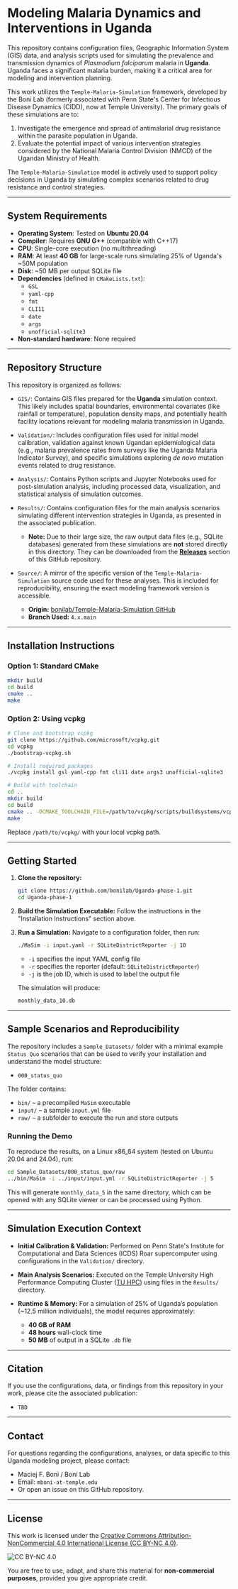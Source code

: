 # Modeling Malaria Dynamics and Interventions in Uganda

This repository contains configuration files, Geographic Information System (GIS) data, and analysis scripts used for simulating the prevalence and transmission dynamics of _Plasmodium falciparum_ malaria in **Uganda**. Uganda faces a significant malaria burden, making it a critical area for modeling and intervention planning.

This work utilizes the `Temple-Malaria-Simulation` framework, developed by the Boni Lab (formerly associated with Penn State's Center for Infectious Disease Dynamics (CIDD), now at Temple University). The primary goals of these simulations are to:

1. Investigate the emergence and spread of antimalarial drug resistance within the parasite population in Uganda.
2. Evaluate the potential impact of various intervention strategies considered by the National Malaria Control Division (NMCD) of the Ugandan Ministry of Health.

The `Temple-Malaria-Simulation` model is actively used to support policy decisions in Uganda by simulating complex scenarios related to drug resistance and control strategies.

---

## System Requirements

- **Operating System**: Tested on **Ubuntu 20.04**
- **Compiler**: Requires **GNU G++** (compatible with C++17)
- **CPU**: Single-core execution (no multithreading)
- **RAM**: At least **40 GB** for large-scale runs simulating 25% of Uganda's ~50M population
- **Disk**: ~50 MB per output SQLite file
- **Dependencies** (defined in `CMakeLists.txt`):
  - `GSL`
  - `yaml-cpp`
  - `fmt`
  - `CLI11`
  - `date`
  - `args`
  - `unofficial-sqlite3`
- **Non-standard hardware**: None required

---

## Repository Structure

This repository is organized as follows:

- `GIS/`: Contains GIS files prepared for the **Uganda** simulation context. This likely includes spatial boundaries, environmental covariates (like rainfall or temperature), population density maps, and potentially health facility locations relevant for modeling malaria transmission in Uganda.

- `Validation/`: Includes configuration files used for initial model calibration, validation against known Ugandan epidemiological data (e.g., malaria prevalence rates from surveys like the Uganda Malaria Indicator Survey), and specific simulations exploring _de novo_ mutation events related to drug resistance.

- `Analysis/`: Contains Python scripts and Jupyter Notebooks used for post-simulation analysis, including processed data, visualization, and statistical analysis of simulation outcomes.

- `Results/`: Contains configuration files for the main analysis scenarios simulating different intervention strategies in Uganda, as presented in the associated publication.

  - **Note:** Due to their large size, the raw output data files (e.g., SQLite databases) generated from these simulations are **not** stored directly in this directory. They can be downloaded from the **[Releases](https://github.com/bonilab/Uganda-phase-1/releases/tag/v1.0_250505)** section of this GitHub repository.

- `Source/`: A mirror of the specific version of the `Temple-Malaria-Simulation` source code used for these analyses. This is included for reproducibility, ensuring the exact modeling framework version is accessible.
  - **Origin:** [bonilab/Temple-Malaria-Simulation GitHub](https://github.com/bonilab/Temple-Malaria-Simulation/)
  - **Branch Used:** `4.x.main`

---

## Installation Instructions

### Option 1: Standard CMake

```bash
mkdir build
cd build
cmake ..
make
```

### Option 2: Using vcpkg

```bash
# Clone and bootstrap vcpkg
git clone https://github.com/microsoft/vcpkg.git
cd vcpkg
./bootstrap-vcpkg.sh

# Install required packages
./vcpkg install gsl yaml-cpp fmt cli11 date args3 unofficial-sqlite3

# Build with toolchain
cd ..
mkdir build
cd build
cmake .. -DCMAKE_TOOLCHAIN_FILE=/path/to/vcpkg/scripts/buildsystems/vcpkg.cmake
make
```

Replace `/path/to/vcpkg/` with your local vcpkg path.

---

## Getting Started

1. **Clone the repository:**

   ```bash
   git clone https://github.com/bonilab/Uganda-phase-1.git
   cd Uganda-phase-1
   ```

2. **Build the Simulation Executable:**
   Follow the instructions in the "Installation Instructions" section above.

3. **Run a Simulation:**
   Navigate to a configuration folder, then run:

   ```bash
   ./MaSim -i input.yaml -r SQLiteDistrictReporter -j 10
   ```

   - `-i` specifies the input YAML config file
   - `-r` specifies the reporter (default: `SQLiteDistrictReporter`)
   - `-j` is the job ID, which is used to label the output file

   The simulation will produce:

   ```
   monthly_data_10.db
   ```

---

## Sample Scenarios and Reproducibility

The repository includes a `Sample_Datasets/` folder with a minimal example `Status Quo` scenarios that can be used to verify your installation and understand the model structure:

- `000_status_quo`

The folder contains:

- `bin/` – a precompiled `MaSim` executable
- `input/` – a sample `input.yml` file
- `raw/` – a subfolder to execute the run and store outputs

### Running the Demo

To reproduce the results, on a Linux x86_64 system (tested on Ubuntu 20.04 and 24.04), run:

```bash
cd Sample_Datasets/000_status_quo/raw
../bin/MaSim -i ../input/input.yml -r SQLiteDistrictReporter -j 5
```

This will generate `monthly_data_5` in the same directory, which can be opened with any SQLite viewer or can be processed using Python.

---

## Simulation Execution Context

- **Initial Calibration & Validation:** Performed on Penn State's Institute for Computational and Data Sciences (ICDS) Roar supercomputer using configurations in the `Validation/` directory.

- **Main Analysis Scenarios:** Executed on the Temple University High Performance Computing Cluster ([TU HPC](https://www.hpc.temple.edu/)) using files in the `Results/` directory.

- **Runtime & Memory:** For a simulation of 25% of Uganda’s population (\~12.5 million individuals), the model requires approximately:

  - **40 GB of RAM**
  - **48 hours** wall-clock time
  - **50 MB** of output in a SQLite `.db` file

---

## Citation

If you use the configurations, data, or findings from this repository in your work, please cite the associated publication:

- `TBD`

---

## Contact

For questions regarding the configurations, analyses, or data specific to this Uganda modeling project, please contact:

- Maciej F. Boni / Boni Lab
- Email: `mboni-at-temple.edu`
- Or open an issue on this GitHub repository.

---

## License

This work is licensed under the [Creative Commons Attribution-NonCommercial 4.0 International License (CC BY-NC 4.0)](https://creativecommons.org/licenses/by-nc/4.0/).

![CC BY-NC 4.0](https://licensebuttons.net/l/by-nc/4.0/88x31.png)

You are free to use, adapt, and share this material for **non-commercial purposes**, provided you give appropriate credit.
